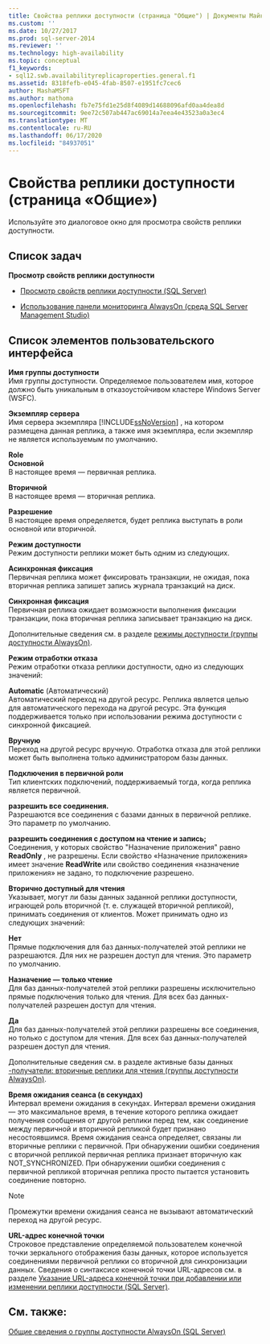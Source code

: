 ```yaml
---
title: Свойства реплики доступности (страница "Общие") | Документы Майкрософт
ms.custom: ''
ms.date: 10/27/2017
ms.prod: sql-server-2014
ms.reviewer: ''
ms.technology: high-availability
ms.topic: conceptual
f1_keywords:
- sql12.swb.availabilityreplicaproperties.general.f1
ms.assetid: 8318fefb-e045-4fab-8507-e1951fc7cec6
author: MashaMSFT
ms.author: mathoma
ms.openlocfilehash: fb7e75fd1e25d8f4089d14688096afd0aa4dea8d
ms.sourcegitcommit: 9ee72c507ab447ac69014a7eea4e43523a0a3ec4
ms.translationtype: MT
ms.contentlocale: ru-RU
ms.lasthandoff: 06/17/2020
ms.locfileid: "84937051"
---
```

# <a name="availability-replica-properties-general-page"></a>Свойства реплики доступности (страница «Общие»)
  Используйте это диалоговое окно для просмотра свойств реплики доступности.  
  
## <a name="task-list"></a>Список задач  
 **Просмотр свойств реплики доступности**  
  
-   [Просмотр свойств реплики доступности (SQL Server)](view-availability-replica-properties-sql-server.md)  
  
-   [Использование панели мониторинга AlwaysOn (среда SQL Server Management Studio)](use-the-always-on-dashboard-sql-server-management-studio.md)  
  
## <a name="ui-element-list"></a>Список элементов пользовательского интерфейса  
 **Имя группы доступности**  
 Имя группы доступности. Определяемое пользователем имя, которое должно быть уникальным в отказоустойчивом кластере Windows Server (WSFC).  
  
 **Экземпляр сервера**  
 Имя сервера экземпляра [!INCLUDE[ssNoVersion](../../../includes/ssnoversion-md.md)] , на котором размещена данная реплика, а также имя экземпляра, если экземпляр не является используемым по умолчанию.  
  
 **Role**  
 **Основной**  
 В настоящее время — первичная реплика.  
  
 **Вторичной**  
 В настоящее время — вторичная реплика.  
  
 **Разрешение**  
 В настоящее время определяется, будет реплика выступать в роли основной или вторичной.  
  
 **Режим доступности**  
 Режим доступности реплики может быть одним из следующих.  
  
 **Асинхронная фиксация**  
 Первичная реплика может фиксировать транзакции, не ожидая, пока вторичная реплика запишет запись журнала транзакций на диск.  
  
 **Синхронная фиксация**  
 Первичная реплика ожидает возможности выполнения фиксации транзакции, пока вторичная реплика записывает транзакцию на диск.  
  
 Дополнительные сведения см. в разделе [режимы доступности (группы доступности AlwaysOn)](availability-modes-always-on-availability-groups.md).  
  
 **Режим отработки отказа**  
 Режим отработки отказа реплики доступности, одно из следующих значений:  
  
 **Automatic** (Автоматический)  
 Автоматический переход на другой ресурс. Реплика является целью для автоматического перехода на другой ресурс. Эта функция поддерживается только при использовании режима доступности с синхронной фиксацией.  
  
 **Вручную**  
 Переход на другой ресурс вручную. Отработка отказа для этой реплики может быть выполнена только администратором базы данных.  
  
 **Подключения в первичной роли**  
 Тип клиентских подключений, поддерживаемый тогда, когда реплика является первичной.  
  
 **разрешить все соединения.**  
 Разрешаются все соединения с базами данных в первичной реплике. Это параметр по умолчанию.  
  
 **разрешить соединения с доступом на чтение и запись;**  
 Соединения, у которых свойство "Назначение приложения" равно **ReadOnly** , не разрешены. Если свойство «Назначение приложения» имеет значение **ReadWrite** или свойство соединения «назначение приложения» не задано, то подключение разрешено.  
  
 **Вторично доступный для чтения**  
 Указывает, могут ли базы данных заданной реплики доступности, играющей роль вторичной (т. е. служащей вторичной репликой), принимать соединения от клиентов. Может принимать одно из следующих значений:  
  
 **Нет**  
 Прямые подключения для баз данных-получателей этой реплики не разрешаются. Для них не разрешен доступ для чтения. Это параметр по умолчанию.  
  
 **Назначение — только чтение**  
 Для баз данных-получателей этой реплики разрешены исключительно прямые подключения только для чтения. Для всех баз данных-получателей разрешен доступ для чтения.  
  
 **Да**  
 Для баз данных-получателей этой реплики разрешены все соединения, но только с доступом для чтения. Для всех баз данных-получателей разрешен доступ для чтения.  
  
 Дополнительные сведения см. в разделе активные базы данных [-получатели: вторичные реплики для чтения (группы доступности AlwaysOn)](active-secondaries-readable-secondary-replicas-always-on-availability-groups.md).  
  
 **Время ожидания сеанса (в секундах)**  
 Интервал времени ожидания в секундах. Интервал времени ожидания — это максимальное время, в течение которого реплика ожидает получения сообщения от другой реплики перед тем, как соединение между первичной и вторичной репликой будет признано несостоявшимся. Время ожидания сеанса определяет, связаны ли вторичные реплики с первичной. При обнаружении ошибки соединения с вторичной репликой первичная реплика признает вторичную как NOT_SYNCHRONIZED. При обнаружении ошибки соединения с первичной репликой вторичная реплика просто пытается установить соединение повторно.  
  
> [!NOTE]  
>  Промежутки времени ожидания сеанса не вызывают автоматический переход на другой ресурс.  
  
 **URL-адрес конечной точки**  
 Строковое представление определяемой пользователем конечной точки зеркального отображения базы данных, которое используется соединениями первичной реплики со вторичной для синхронизации данных. Сведения о синтаксисе конечной точки URL-адресов см. в разделе [Указание URL-адреса конечной точки при добавлении или изменении реплики доступности (SQL Server)](specify-endpoint-url-adding-or-modifying-availability-replica.md).  
  
## <a name="see-also"></a>См. также:  
 [Общие сведения о группы доступности AlwaysOn &#40;SQL Server&#41;](overview-of-always-on-availability-groups-sql-server.md)  
  
  
